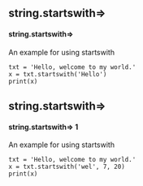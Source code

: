 ## string.startswith=>
#### string.startswith=>
An example for using startswith
```
txt = 'Hello, welcome to my world.'
x = txt.startswith('Hello')
print(x)
```

## string.startswith=>
#### string.startswith=> 1
An example for using startswith
```
txt = 'Hello, welcome to my world.'
x = txt.startswith('wel', 7, 20)
print(x)
```